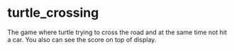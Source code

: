 # turtle_crossing

The game where turtle trying to cross the road and at the same time not hit a car. You also can see the score on top of display.
